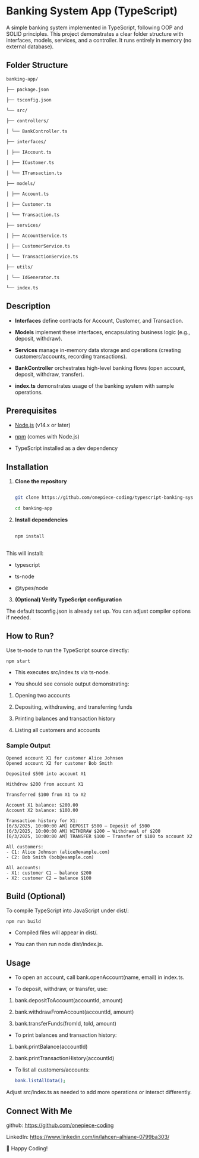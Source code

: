 # Banking System App (TypeScript)

A simple banking system implemented in TypeScript, following OOP and SOLID principles. This project demonstrates a clear folder structure with interfaces, models, services, and a controller. It runs entirely in memory (no external database).

## Folder Structure
    
    banking-app/
    
    ├── package.json
    
    ├── tsconfig.json
    
    └── src/
    
    ├── controllers/
    
    │ └── BankController.ts
    
    ├── interfaces/
    
    │ ├── IAccount.ts
    
    │ ├── ICustomer.ts
    
    │ └── ITransaction.ts
    
    ├── models/
    
    │ ├── Account.ts
    
    │ ├── Customer.ts
    
    │ └── Transaction.ts
    
    ├── services/
    
    │ ├── AccountService.ts
    
    │ ├── CustomerService.ts
    
    │ └── TransactionService.ts
    
    ├── utils/
    
    │ └── IdGenerator.ts
    
    └── index.ts

## Description

- **Interfaces** define contracts for Account, Customer, and Transaction.
  
- **Models** implement these interfaces, encapsulating business logic (e.g., deposit, withdraw).
  
- **Services** manage in-memory data storage and operations (creating customers/accounts, recording transactions).
  
- **BankController** orchestrates high-level banking flows (open account, deposit, withdraw, transfer).
  
- **index.ts** demonstrates usage of the banking system with sample operations.

## Prerequisites

- [Node.js](https://nodejs.org/) (v14.x or later)
  
- [npm](https://www.npmjs.com/) (comes with Node.js)
  
- TypeScript installed as a dev dependency

## Installation

1. **Clone the repository**
   
   ```bash
   
   git clone https://github.com/onepiece-coding/typescript-banking-system.git
   
   cd banking-app
   
2. **Install dependencies**

   ```bash
    
   npm install
 
This will install:

- typescript

- ts-node

- @types/node

3. **(Optional) Verify TypeScript configuration**

The default tsconfig.json is already set up. You can adjust compiler options if needed.

## How to Run?

Use ts-node to run the TypeScript source directly:

    npm start

- This executes src/index.ts via ts-node.

- You should see console output demonstrating:

1. Opening two accounts

2. Depositing, withdrawing, and transferring funds

3. Printing balances and transaction history

4. Listing all customers and accounts

### Sample Output
    
    Opened account X1 for customer Alice Johnson
    Opened account X2 for customer Bob Smith
    
    Deposited $500 into account X1
    
    Withdrew $200 from account X1
    
    Transferred $100 from X1 to X2
    
    Account X1 balance: $200.00
    Account X2 balance: $100.00
    
    Transaction history for X1:
    [6/3/2025, 10:00:00 AM] DEPOSIT $500 — Deposit of $500
    [6/3/2025, 10:00:00 AM] WITHDRAW $200 — Withdrawal of $200
    [6/3/2025, 10:00:00 AM] TRANSFER $100 — Transfer of $100 to account X2
    
    All customers:
    - C1: Alice Johnson (alice@example.com)
    - C2: Bob Smith (bob@example.com)
    
    All accounts:
    - X1: customer C1 — balance $200
    - X2: customer C2 — balance $100
  
## Build (Optional)

To compile TypeScript into JavaScript under dist/:

    npm run build
    
- Compiled files will appear in dist/.

- You can then run node dist/index.js.

## Usage

- To open an account, call bank.openAccount(name, email) in index.ts.

- To deposit, withdraw, or transfer, use:

1. bank.depositToAccount(accountId, amount)

2. bank.withdrawFromAccount(accountId, amount)

3. bank.transferFunds(fromId, toId, amount)

- To print balances and transaction history:

1. bank.printBalance(accountId)

2. bank.printTransactionHistory(accountId)

- To list all customers/accounts:

   ```bash
   bank.listAllData();
   
Adjust src/index.ts as needed to add more operations or interact differently.

## Connect With Me

github: https://github.com/onepiece-coding

LinkedIn: https://www.linkedin.com/in/lahcen-alhiane-0799ba303/

🚀 Happy Coding!
